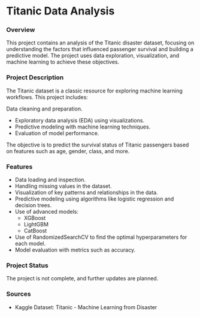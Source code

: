 # Titanic Data Analysis


### Overview
This project contains an analysis of the Titanic disaster dataset, focusing on understanding the factors that influenced passenger survival and building a predictive model. The project uses data exploration, visualization, and machine learning to achieve these objectives.



### Project Description
The Titanic dataset is a classic resource for exploring machine learning workflows. This project includes:

Data cleaning and preparation.
- Exploratory data analysis (EDA) using visualizations.
- Predictive modeling with machine learning techniques.
- Evaluation of model performance.
  
The objective is to predict the survival status of Titanic passengers based on features such as age, gender, class, and more.

### Features
- Data loading and inspection.
- Handling missing values in the dataset.
- Visualization of key patterns and relationships in the data.
- Predictive modeling using algorithms like logistic regression and decision trees.
- Use of advanced models:
    - XGBoost
    - LightGBM
    - CatBoost
- Use of RandomizedSearchCV to find the optimal hyperparameters for each model.
- Model evaluation with metrics such as accuracy.

### Project Status
The project is not complete, and further updates are planned.


### Sources
- Kaggle Dataset: Titanic - Machine Learning from Disaster
